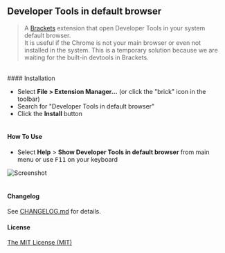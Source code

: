 ## Developer Tools in default browser

> A [Brackets](https://github.com/adobe/brackets) extension that open Developer Tools in your system default browser. <br/>
> It is useful if the Chrome is not your main browser or even not installed in the system. This is a temporary solution because we are waiting for the built-in devtools in Brackets.

<br/>
#### Installation

* Select **File > Extension Manager...** (or click the "brick" icon in the toolbar)
* Search for "Developer Tools in default browser"
* Click the **Install** button<br /><br />


#### How To Use
- Select **Help** > **Show Developer Tools in default browser** from main menu or use <kbd>F11</kbd> on your keyboard

![Screenshot](how-to-use.gif)<br /><br />


#### Changelog
See [CHANGELOG.md](CHANGELOG.md) for details.


#### License
[The MIT License (MIT)](LICENSE)
